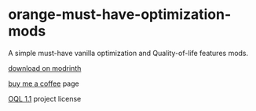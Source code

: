 # orange-must-have-optimization-mods
A simple must-have vanilla optimization and Quality-of-life features mods.

[download on modrinth](https://modrinth.com/modpack/orange-must-have-optimization-mods)

[buy me a coffee](https://buymeacoffee.com/imshav) page

[OQL 1.1](https://oql.avris.it/license/v1.1) project license
